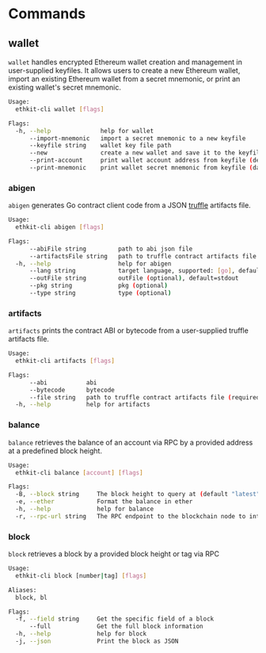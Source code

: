# Commands

## wallet

`wallet` handles encrypted Ethereum wallet creation and management in user-supplied keyfiles.
It allows users to create a new Ethereum wallet, import an existing Ethereum wallet from a secret mnemonic, or print an existing wallet's secret mnemonic.

```bash
Usage:
  ethkit-cli wallet [flags]

Flags:
  -h, --help              help for wallet
      --import-mnemonic   import a secret mnemonic to a new keyfile
      --keyfile string    wallet key file path
      --new               create a new wallet and save it to the keyfile
      --print-account     print wallet account address from keyfile (default) (default true)
      --print-mnemonic    print wallet secret mnemonic from keyfile (danger!)
```

### abigen

`abigen` generates Go contract client code from a JSON [truffle](https://www.trufflesuite.com/)
artifacts file.

```bash
Usage:
  ethkit-cli abigen [flags]

Flags:
      --abiFile string         path to abi json file
      --artifactsFile string   path to truffle contract artifacts file
  -h, --help                   help for abigen
      --lang string            target language, supported: [go], default=go
      --outFile string         outFile (optional), default=stdout
      --pkg string             pkg (optional)
      --type string            type (optional)
```

### artifacts

`artifacts` prints the contract ABI or bytecode from a user-supplied truffle artifacts file.

```bash
Usage:
  ethkit-cli artifacts [flags]

Flags:
      --abi           abi
      --bytecode      bytecode
      --file string   path to truffle contract artifacts file (required)
  -h, --help          help for artifacts
```

### balance

`balance` retrieves the balance of an account via RPC by a provided address at a predefined block height.

```bash
Usage:
  ethkit-cli balance [account] [flags]

Flags:
  -B, --block string     The block height to query at (default "latest")
  -e, --ether            Format the balance in ether
  -h, --help             help for balance
  -r, --rpc-url string   The RPC endpoint to the blockchain node to interact with
```

### block

`block` retrieves a block by a provided block height or tag via RPC

```bash
Usage:
  ethkit-cli block [number|tag] [flags]

Aliases:
  block, bl

Flags:
  -f, --field string     Get the specific field of a block
      --full             Get the full block information
  -h, --help             help for block
  -j, --json             Print the block as JSON

```
